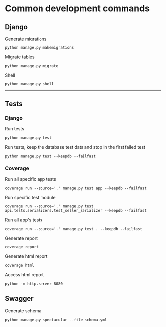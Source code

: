 # Common development commands

## Django

Generate migrations

```shell
python manage.py makemigrations
```

Migrate tables

```shell
python manage.py migrate
```

Shell

```shell
python manage.py shell
```

---

## Tests

### Django

Run tests

```shell
python manage.py test
```

Run tests, keep the database test data and stop in the first failed test

```shell
python manage.py test --keepdb --failfast
```

### Coverage

Run all specific app tests

```shell
coverage run --source='.' manage.py test app --keepdb --failfast
```

Run specific test module

```shell
coverage run --source='.' manage.py test api.tests.serializers.test_seller_serializer --keepdb --failfast
```

Run all app's tests

```shell
coverage run --source='.' manage.py test . --keepdb --failfast
```

Generate report

```shell
coverage report
```

Generate html report

```shell
coverage html
```

Access html report

```shell
python -m http.server 8080
```

## Swagger

Generate schema

```shell
python manage.py spectacular --file schema.yml
```
